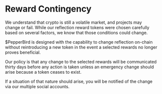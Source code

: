 # Reward Contingency

We understand that crypto is still a volatile market, and projects may change or fail. While our reflection reward tokens were chosen carefully based on several factors, we know that those conditions could change.

$PepperBird is designed with the capability to change reflection on-chain without reintroducing a new token in the event a selected rewards no longer proves beneficial.

Our policy is that any change to the selected rewards will be communicated thirty days before any action is taken unless an emergency change should arise because a token ceases to exist.

If a situation of that nature should arise, you will be notified of the change via our multiple social accounts.
